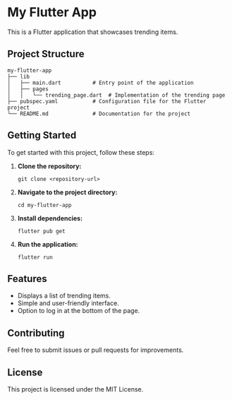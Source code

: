 # My Flutter App

This is a Flutter application that showcases trending items. 

## Project Structure

```
my-flutter-app
├── lib
│   ├── main.dart          # Entry point of the application
│   ├── pages
│   │   └── trending_page.dart  # Implementation of the trending page
├── pubspec.yaml           # Configuration file for the Flutter project
└── README.md              # Documentation for the project
```

## Getting Started

To get started with this project, follow these steps:

1. **Clone the repository:**
   ```
   git clone <repository-url>
   ```

2. **Navigate to the project directory:**
   ```
   cd my-flutter-app
   ```

3. **Install dependencies:**
   ```
   flutter pub get
   ```

4. **Run the application:**
   ```
   flutter run
   ```

## Features

- Displays a list of trending items.
- Simple and user-friendly interface.
- Option to log in at the bottom of the page.

## Contributing

Feel free to submit issues or pull requests for improvements. 

## License

This project is licensed under the MIT License.
